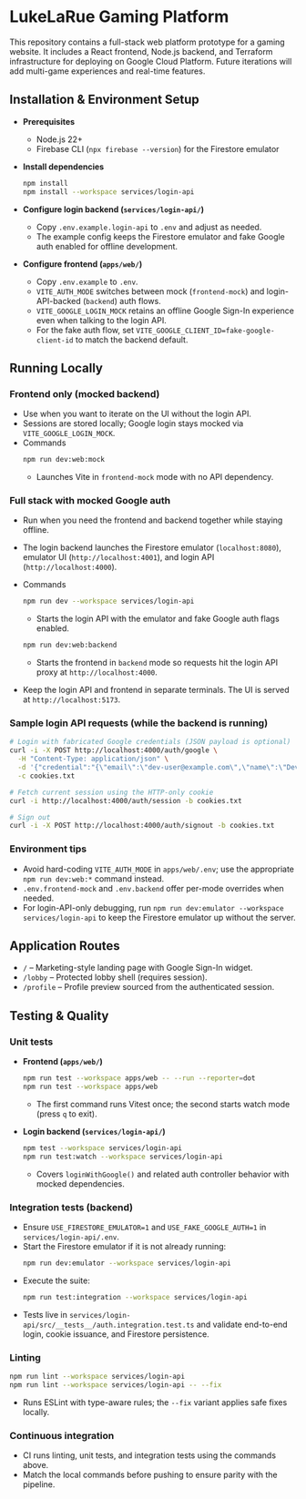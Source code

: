 # LukeLaRue Gaming Platform

This repository contains a full-stack web platform prototype for a gaming website. It includes a React frontend, Node.js backend, and Terraform infrastructure for deploying on Google Cloud Platform. Future iterations will add multi-game experiences and real-time features.

## Installation & Environment Setup

- **Prerequisites**
  - Node.js 22+
  - Firebase CLI (`npx firebase --version`) for the Firestore emulator

- **Install dependencies**
  ```bash
  npm install
  npm install --workspace services/login-api
  ```

- **Configure login backend (`services/login-api/`)**
  - Copy `.env.example.login-api` to `.env` and adjust as needed.
  - The example config keeps the Firestore emulator and fake Google auth enabled for offline development.

- **Configure frontend (`apps/web/`)**
  - Copy `.env.example` to `.env`.
  - `VITE_AUTH_MODE` switches between mock (`frontend-mock`) and login-API-backed (`backend`) auth flows.
  - `VITE_GOOGLE_LOGIN_MOCK` retains an offline Google Sign-In experience even when talking to the login API.
  - For the fake auth flow, set `VITE_GOOGLE_CLIENT_ID=fake-google-client-id` to match the backend default.

## Running Locally

### Frontend only (mocked backend)

- Use when you want to iterate on the UI without the login API.
- Sessions are stored locally; Google login stays mocked via `VITE_GOOGLE_LOGIN_MOCK`.
- Commands
  ```bash
  npm run dev:web:mock
  ```
  - Launches Vite in `frontend-mock` mode with no API dependency.

### Full stack with mocked Google auth

- Run when you need the frontend and backend together while staying offline.
- The login backend launches the Firestore emulator (`localhost:8080`), emulator UI (`http://localhost:4001`), and login API (`http://localhost:4000`).
- Commands
  ```bash
  npm run dev --workspace services/login-api
  ```
  - Starts the login API with the emulator and fake Google auth flags enabled.

  ```bash
  npm run dev:web:backend
  ```
  - Starts the frontend in `backend` mode so requests hit the login API proxy at `http://localhost:4000`.

- Keep the login API and frontend in separate terminals. The UI is served at `http://localhost:5173`.

### Sample login API requests (while the backend is running)

```bash
# Login with fabricated Google credentials (JSON payload is optional)
curl -i -X POST http://localhost:4000/auth/google \
  -H "Content-Type: application/json" \
  -d '{"credential":"{\"email\":\"dev-user@example.com\",\"name\":\"Dev User\"}"}' \
  -c cookies.txt

# Fetch current session using the HTTP-only cookie
curl -i http://localhost:4000/auth/session -b cookies.txt

# Sign out
curl -i -X POST http://localhost:4000/auth/signout -b cookies.txt
```

### Environment tips

- Avoid hard-coding `VITE_AUTH_MODE` in `apps/web/.env`; use the appropriate `npm run dev:web:*` command instead.
- `.env.frontend-mock` and `.env.backend` offer per-mode overrides when needed.
- For login-API-only debugging, run `npm run dev:emulator --workspace services/login-api` to keep the Firestore emulator up without the server.

## Application Routes

- `/` – Marketing-style landing page with Google Sign-In widget.
- `/lobby` – Protected lobby shell (requires session).
- `/profile` – Profile preview sourced from the authenticated session.

## Testing & Quality

### Unit tests

- **Frontend (`apps/web/`)**
  ```bash
  npm run test --workspace apps/web -- --run --reporter=dot
  npm run test --workspace apps/web
  ```
  - The first command runs Vitest once; the second starts watch mode (press `q` to exit).

- **Login backend (`services/login-api/`)**
  ```bash
  npm test --workspace services/login-api
  npm run test:watch --workspace services/login-api
  ```
  - Covers `loginWithGoogle()` and related auth controller behavior with mocked dependencies.

### Integration tests (backend)

- Ensure `USE_FIRESTORE_EMULATOR=1` and `USE_FAKE_GOOGLE_AUTH=1` in `services/login-api/.env`.
- Start the Firestore emulator if it is not already running:
  ```bash
  npm run dev:emulator --workspace services/login-api
  ```
- Execute the suite:
  ```bash
  npm run test:integration --workspace services/login-api
  ```
- Tests live in `services/login-api/src/__tests__/auth.integration.test.ts` and validate end-to-end login, cookie issuance, and Firestore persistence.

### Linting

```bash
npm run lint --workspace services/login-api
npm run lint --workspace services/login-api -- --fix
```
- Runs ESLint with type-aware rules; the `--fix` variant applies safe fixes locally.

### Continuous integration

- CI runs linting, unit tests, and integration tests using the commands above.
- Match the local commands before pushing to ensure parity with the pipeline.
